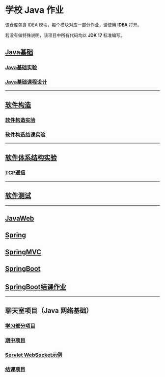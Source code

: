 # 学校 Java 作业

该仓库包含 IDEA 模块，每个模块对应一部分作业，请使用 **IDEA** 打开。

若没有做特殊说明，该项目中所有代码均以 **JDK 17** 标准编写。

## [Java基础](Foundation)

### [Java基础实验](Foundation/FoundationExperiment)

### [Java基础课程设计](Foundation/Snake)

---

## [软件构造](SoftwareArchitecture)

### [软件构造实验](SoftwareArchitecture/Experiment)

### [软件构造结课实验](SoftwareArchitecture/TestYourCalculation)

---

## [软件体系结构实验](SoftwareStructure)

### [TCP通信](TCPTalker)

---

## [软件测试](SoftwareTest)

---

## [JavaWeb](KenkoWeb)

## [Spring](spring)

## [SpringMVC](spring-mvc)

## [SpringBoot](springboot)

## [SpringBoot结课作业](springboot-project)

---

## 聊天室项目（Java 网络基础）

### [学习部分项目](chat-learn)

### [期中项目](chat-project)

### [Servlet WebSocket示例](chat-websocket)

### [结课项目](web-chat-project)
